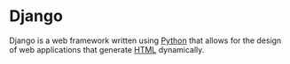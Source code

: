 # Django















Django is a web framework written using [Python](/wiki/Python) that allows for the design of web applications that generate [HTML](/wiki/HTML) dynamically. 







